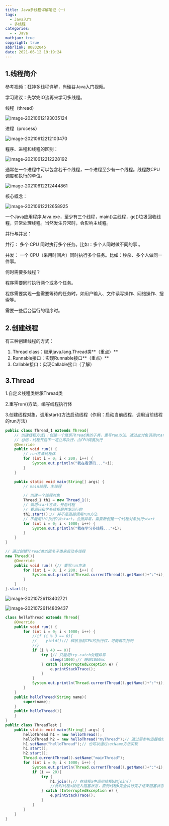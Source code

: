 ```yaml
---
title: Java多线程详解笔记（一）
tags:
  - Java入门
  - 多线程
categories:
  - - Java
mathjax: true
copyright: true
abbrlink: 8083204b
date: 2021-06-12 19:19:24
---
```


## 1.线程简介

参考视频：狂神多线程详解，尚硅谷Java入门视频。

学习建议：先学完IO流再来学习多线程。

<!--more-->

线程（thread）

![image-20210612193035124](https://gitee.com/grant1499/blog-pic/raw/master/img/202110232103605.png)

进程（process）

![image-20210612212103470](https://gitee.com/grant1499/blog-pic/raw/master/img/202110232103735.png)

程序、进程和线程的区别：

![image-20210612212228192](https://gitee.com/grant1499/blog-pic/raw/master/img/202110232103308.png)

通常在一个进程中可以包含若干个线程，一个进程至少有一个线程。线程数CPU调度和执行的单位。

![image-20210612212444861](https://gitee.com/grant1499/blog-pic/raw/master/img/202110232103010.png)

核心概念：

![image-20210612212658925](https://gitee.com/grant1499/blog-pic/raw/master/img/202110232103568.png)

一个Java应用程序Java.exe，至少有三个线程，main()主线程，gc()垃圾回收线程，异常处理线程。当然发生异常时，会影响主线程。

并行与并发：

并行： 多个 CPU 同时执行多个任务。比如：多个人同时做不同的事 。

并发： 一个 CPU（采用时间片）同时执行多个任务。比如：秒杀、多个人做同一件事。

何时需要多线程？

程序需要同时执行两个或多个任务。

程序需要实现一些需要等待的任务时，如用户输入、文件读写操作、网络操作、搜索等。

需要一些后台运行的程序时。

## 2.创建线程

有三种创建线程的方式：

1. Thread class：继承java.lang.Thread类**（重点）**
2. Runnable接口：实现Runnable接口**（重点）**
3. Callable接口：实现Callable接口（了解）

## 3.Thread

1.自定义线程类继承Thread类

2.重写run()方法，编写线程执行体

3.创建线程对象，调用start()方法启动线程（作用：启动当前线程，调用当前线程的run方法）

```Java
public class Thread_1 extends Thread{
    // 创建线程方式1：创建一个继承Thread类的子类，重写run方法，通过此对象调用start启动线程
    // 总结：线程开启不一定立即执行，由CPU调度执行
    @Override
    public void run() {
        // run方法线程体
        for (int i = 0; i < 200; i++) {
            System.out.println("我在看源码..."+i);
        }
    }

    public static void main(String[] args) {
        // main线程，主线程

        // 创建一个线程对象
        Thread_1 th1 = new Thread_1();
        // 调用start方法，开启线程
        // 看源码和学多线程是并发运行的
        th1.start();// 并不是直接调用run方法
		// 不能用th1执行2次start，会报异常，需要新创建一个线程对象执行start
        for (int i = 0; i < 1000; i++) {
            System.out.println("我在学习多线程..."+i);
        }
    }
}
```

```Java
// 通过创建Thread类的匿名子类来启动多线程
new Thread(){
    @Override
    public void run() {// 重写run方法
        for (int i = 0; i < 200; i++) {
            System.out.println(Thread.currentThread().getName()+":"+i);
        }
    }
}.start();
```

![image-20210726113402721](https://gitee.com/grant1499/blog-pic/raw/master/img/202110232103348.png)

![image-20210726114809437](https://gitee.com/grant1499/blog-pic/raw/master/img/202110232103960.png)

```Java
class helloThread extends Thread{
    @Override
    public void run() {
        for (int i = 0; i < 1000; i++) {
            //if (i % 3 == 0){
            //    yield();// 释放当前CPU的执行权，可能再次抢到
            //}
            if (i % 40 == 0){
                try {// 只能用try-catch处理异常
                    sleep(1000);// 睡眠1000ms
                } catch (InterruptedException e) {
                    e.printStackTrace();
                }
            }
            System.out.println(Thread.currentThread().getName()+":"+i);
        }
    }
    public helloThread(String name){
        super(name);
    }
    public helloThread(){
    }
}
public class ThreadTest {
    public static void main(String[] args) {
        helloThread h1 = new helloThread();
        helloThread h2 = new helloThread("myThread");// 通过带参构造器给线程命名
        h1.setName("helloThread");// 也可以通过setName方法实现
        h1.start();
        h2.start();
        Thread.currentThread().setName("mainThread");
        for (int i = 0; i < 1000; i++) {
            System.out.println(Thread.currentThread().getName()+":"+i);
            if (i == 20){
                try {
                    h1.join();// 在线程a中调用线程b的join()
                    //此时线程a就进入阻塞状态，直到线程b完全执行完才结束阻塞状态
                } catch (InterruptedException e) {
                    e.printStackTrace();
                }
            }
        }
    }
}
```

